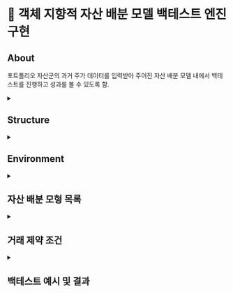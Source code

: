 # 📎 객체 지향적 자산 배분 모델 백테스트 엔진 구현
## About
포트폴리오 자산군의 과거 주가 데이터를 입력받아 주어진 자산 배분 모델 내에서 백테스트를 진행하고 성과를 볼 수 있도록 함.

<details>
  <summary><h2>Structure</h2></summary>
  <img width="50%" height="50%" src="https://github.com/mankic/Asset-Allocation-Models-Backtesting-Engine/assets/104434422/1e8d7adc-1013-426a-a5ec-9fc4aae2d111"></img>  
  </br>
</details>  

<details>
  <summary><h2>Environment</h2></summary>  
  
  * Python 3.9.16  
  
  * Numpy 1.24.3  
  
  * Pandas 1.5.3  
  
  * Matplotlib 3.7.1  
  
  * Scipy 1.10.1  
  
  * QuantStats 0.0.59
  </br>
</details>  

<details>
  <summary><h2>자산 배분 모형 목록</h2></summary>  
  
  <h3>1. 자산간 가중치 할당 모델</h3>  
  
  * 동일 가중 (Equal Weighted)
    > $w_i = \frac{1}{n}$  
    > [코드 링크](https://github.com/mankic/Asset-Allocation-Models-Backtesting-Engine/blob/2cbd39796f2281bfc8c75dd2ea8341fe2bc80e43/asset_allocation_models_backtesting.py#LL64C1-L74C27)
</br>  

  * 샤프 비율 최대화 (Max Sharpe Ratio)
    > $Maximize: SR_p = \frac{w^TR}{\sqrt{w^T\sum w}}$  
    > [코드링크](https://github.com/mankic/Asset-Allocation-Models-Backtesting-Engine/blob/2cbd39796f2281bfc8c75dd2ea8341fe2bc80e43/asset_allocation_models_backtesting.py#LL76C9-L101C29)
</br>  

  * 글로벌 최소 분산 (Global Minimum Variance)
    > $Minimize: \sigma_p = \sqrt{w^T\sum w}$  
    > [코드링크](https://github.com/mankic/Asset-Allocation-Models-Backtesting-Engine/blob/2cbd39796f2281bfc8c75dd2ea8341fe2bc80e43/asset_allocation_models_backtesting.py#LL103C9-L126C29)
</br>  

  * 최대 분산투자 포트폴리오 (Most Diversified Portfolio)
    > $Maximize: DR = \frac{w^T\sigma}{\sqrt{w^T\sum w}}$  
    > [코드링크](https://github.com/mankic/Asset-Allocation-Models-Backtesting-Engine/blob/2cbd39796f2281bfc8c75dd2ea8341fe2bc80e43/asset_allocation_models_backtesting.py#LL128C9-L153C29)
</br>  

  * 리스크 패리티 (Risk Parity)
    > $Minimize:\sum\limits_{i=1}^N (w_i\frac{(\sum w)_i}{\sigma_p^2}-\frac{1}{N})^2$  
    > [코드링크](https://github.com/mankic/Asset-Allocation-Models-Backtesting-Engine/blob/2cbd39796f2281bfc8c75dd2ea8341fe2bc80e43/asset_allocation_models_backtesting.py#LL155C9-L182C29)
</br>  

  * 동등 한계 변동성 (Equal Marginal Volatility)  
    > $w_i = \frac{1/\sigma_i}{\sum\limits_{i=1}^N 1/\sigma_i}$  
    > [코드링크](https://github.com/mankic/Asset-Allocation-Models-Backtesting-Engine/blob/2cbd39796f2281bfc8c75dd2ea8341fe2bc80e43/asset_allocation_models_backtesting.py#LL184C9-L195C27)
</br>  

  <h3>2. 포트폴리오 가중치 할당 모델</h3>  
  
  * 변동성 타겟팅 (Volatility Targeting)  
    > $W_p = \frac{\sigma_t}{\sigma_p}$  
    > [코드링크](https://github.com/mankic/Asset-Allocation-Models-Backtesting-Engine/blob/2cbd39796f2281bfc8c75dd2ea8341fe2bc80e43/asset_allocation_models_backtesting.py#LL203C9-L216C27)
</br>  

  * CVaR 타겟팅 (CVaR Targeting)
    > $W_p = \frac{CVaR_t}{CVaR_p}$  
    > [코드링크](https://github.com/mankic/Asset-Allocation-Models-Backtesting-Engine/blob/2cbd39796f2281bfc8c75dd2ea8341fe2bc80e43/asset_allocation_models_backtesting.py#LL218C8-L236C27)
</br>  
</details>  

<details>
  <summary><h2>거래 제약 조건</h2></summary>  

  * long-only  
  
  * 공매도 및 레버리지 불가  
  
  * (각 자산들의 가중치 합) = (포트폴리오 전체 가중치)  
  
  * 수익률에서 배당금은 계산하지 않음
  
  * 거래비용은 재투자를 가정한 복리수익률 수식을 사용함
    > $cost_{i,t} = abs(w_{i,t} - \frac{w_{i,t-1} (1+r_{i,t})}{\sum w_{i,t-1} (1+r_{i,t})}) * tc$  
  
  </br>
</details>  

<details>
  <summary><h2>백테스트 예시 및 결과</h2></summary>  
  <h3>1. 사용 데이터</h3>  
  
  * 출처 :  
    Yahoo Finance  
  
  * 구성 종목 :  
    |ETF|Sector|  
    |:---:|:---:|  
    |XLB|S&P500 원자재 기업 구성|  
    |XLE|S&P500 에너지 기업 구성|  
    |XLF|S&P500 대형 금융, 투자 기업 구성|  
    |XLI|S&P500 산업재 기업 구성|  
    |XLK|S&P500 대형 기술 기업 구성|  
    |XLP|S&P500 대형 필수 소비재 기업 구성|  
    |XLU|S&P500 유틸리티 기업 구성|  
    |XLV|S&P500 대형 헬스 케어 기업 구성|  
    |XLY|S&P500 임의 소비재 기업 구성|  
  
  * 기간 :  
    2013-06-01 ~ 2023-06-16  
    
  <h3>2. 선택 모델</h3>  
  
  * 자산 배분 :  
    Risk-Parity Model  
  
  * 포트폴리오 배분 :  
    Volatility Targeting Model  
    
  <h3>3. 코드 예시</h3>  
  
```python
# 포트폴리오 객체 생성
etf_df = AssetAllocationBacktest(df)

  
# 백테스트 실행, 결과 저장
rp_vt_portfolio = etf_df.run(cs_model='RP', ts_model='VT', cost=0.0005)

port_weights = rp_vt_portfolio[0]
port_asset_rets = rp_vt_portfolio[1]
port_rets = rp_vt_portfolio[2]
  

# 백테스팅 결과 시각화
rp_vt_portfolio.performance_analytics(port_weights, port_asset_rets, port_rets, qs_report=True)
```  
  
  <h3>4. 결과 시각화</h3>  
  <p>
    <img width="40%" height="40%" src="https://github.com/mankic/Asset-Allocation-Models-Backtesting-Engine/assets/104434422/4937a43c-6988-47ba-9828-c055c04a30d8"></img>  
    <img width="40%" height="40%" src="https://github.com/mankic/Asset-Allocation-Models-Backtesting-Engine/assets/104434422/4036a937-c78b-4ab7-b7ce-18499b1c6f00"></img>  
    <img width="40%" height="40%" src="https://github.com/mankic/Asset-Allocation-Models-Backtesting-Engine/assets/104434422/e8d28fdf-55f2-4743-a459-8c4aa8982fb1"></img>  
  </p>
  
  <h3>5. QuantStats 결과</h3>  
  <p>
  <img width="40%" height="300px" src="https://github.com/mankic/Asset-Allocation-Models-Backtesting-Engine/assets/104434422/c4cfabdf-d572-4873-a3ec-01217bccfe77"></img>  
  <img width="40%" height="300px" src="https://github.com/mankic/Asset-Allocation-Models-Backtesting-Engine/assets/104434422/8d8acf7a-a2c9-4e73-8ceb-ed97e5ef6fcb"></img>  
  <img width="40%" height="300px" src="https://github.com/mankic/Asset-Allocation-Models-Backtesting-Engine/assets/104434422/01d9e0ed-ccb9-43c4-b949-f32e1efdd0b6"></img>  
  <img width="40%" height="300px" src="https://github.com/mankic/Asset-Allocation-Models-Backtesting-Engine/assets/104434422/2cb10b31-aaa6-4451-9c1d-bcf0c3f6b5c4"></img>  
  </p>
</details>  
